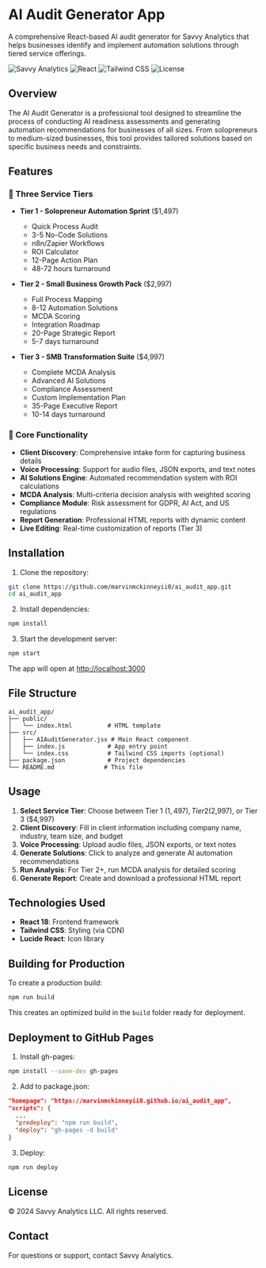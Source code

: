 # AI Audit Generator App

A comprehensive React-based AI audit generator for Savvy Analytics that helps businesses identify and implement automation solutions through tiered service offerings.

![Savvy Analytics](https://img.shields.io/badge/Savvy%20Analytics-AI%20Audit%20Generator-yellow)
![React](https://img.shields.io/badge/React-18.2.0-blue)
![Tailwind CSS](https://img.shields.io/badge/Tailwind%20CSS-3.3.0-38B2AC)
![License](https://img.shields.io/badge/License-Proprietary-red)

## Overview

The AI Audit Generator is a professional tool designed to streamline the process of conducting AI readiness assessments and generating automation recommendations for businesses of all sizes. From solopreneurs to medium-sized businesses, this tool provides tailored solutions based on specific business needs and constraints.

## Features

### 🎯 Three Service Tiers
- **Tier 1 - Solopreneur Automation Sprint** ($1,497)
  - Quick Process Audit
  - 3-5 No-Code Solutions
  - n8n/Zapier Workflows
  - ROI Calculator
  - 12-Page Action Plan
  - 48-72 hours turnaround

- **Tier 2 - Small Business Growth Pack** ($2,997)
  - Full Process Mapping
  - 8-12 Automation Solutions
  - MCDA Scoring
  - Integration Roadmap
  - 20-Page Strategic Report
  - 5-7 days turnaround

- **Tier 3 - SMB Transformation Suite** ($4,997)
  - Complete MCDA Analysis
  - Advanced AI Solutions
  - Compliance Assessment
  - Custom Implementation Plan
  - 35-Page Executive Report
  - 10-14 days turnaround

### 💼 Core Functionality
- **Client Discovery**: Comprehensive intake form for capturing business details
- **Voice Processing**: Support for audio files, JSON exports, and text notes
- **AI Solutions Engine**: Automated recommendation system with ROI calculations
- **MCDA Analysis**: Multi-criteria decision analysis with weighted scoring
- **Compliance Module**: Risk assessment for GDPR, AI Act, and US regulations
- **Report Generation**: Professional HTML reports with dynamic content
- **Live Editing**: Real-time customization of reports (Tier 3)

## Installation

1. Clone the repository:
```bash
git clone https://github.com/marvinmckinneyii0/ai_audit_app.git
cd ai_audit_app
```

2. Install dependencies:
```bash
npm install
```

3. Start the development server:
```bash
npm start
```

The app will open at [http://localhost:3000](http://localhost:3000)

## File Structure

```
ai_audit_app/
├── public/
│   └── index.html          # HTML template
├── src/
│   ├── AIAuditGenerator.jsx # Main React component
│   ├── index.js            # App entry point
│   └── index.css           # Tailwind CSS imports (optional)
├── package.json            # Project dependencies
└── README.md              # This file
```

## Usage

1. **Select Service Tier**: Choose between Tier 1 ($1,497), Tier 2 ($2,997), or Tier 3 ($4,997)
2. **Client Discovery**: Fill in client information including company name, industry, team size, and budget
3. **Voice Processing**: Upload audio files, JSON exports, or text notes
4. **Generate Solutions**: Click to analyze and generate AI automation recommendations
5. **Run Analysis**: For Tier 2+, run MCDA analysis for detailed scoring
6. **Generate Report**: Create and download a professional HTML report

## Technologies Used

- **React 18**: Frontend framework
- **Tailwind CSS**: Styling (via CDN)
- **Lucide React**: Icon library

## Building for Production

To create a production build:

```bash
npm run build
```

This creates an optimized build in the `build` folder ready for deployment.

## Deployment to GitHub Pages

1. Install gh-pages:
```bash
npm install --save-dev gh-pages
```

2. Add to package.json:
```json
"homepage": "https://marvinmckinneyii0.github.io/ai_audit_app",
"scripts": {
  ...
  "predeploy": "npm run build",
  "deploy": "gh-pages -d build"
}
```

3. Deploy:
```bash
npm run deploy
```

## License

© 2024 Savvy Analytics LLC. All rights reserved.

## Contact

For questions or support, contact Savvy Analytics.
